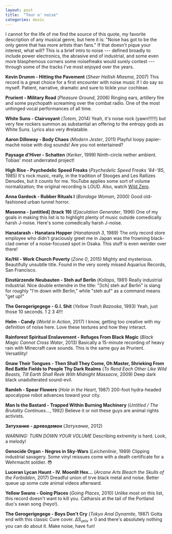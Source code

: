 ```yaml
---
layout: post
title:  "Tour o' noise"
categories: music
---
```


I cannot for the life of me find the source of this quote, my favorite description of any musical genre, but here it is: "Noise has got to be the only genre that has more artists than fans." If that doesn't pique your interest, what will? This is a brief intro to noise --- defined broadly to include power electronics, the abrasive end of industrial, and some even more blasphemous corners some noisefreaks would surely contest --- through some of the tracks I've most enjoyed over the years.

**Kevin Drumm - Hitting the Pavement** (_Sheer Hellish Miasma_, 2007)
<lite-youtube videoid="4McQmtLx0HA"></lite-youtube>
This record is a great choice for a first encounter with noise music if I do say so myself. Patient, narrative, dramatic and sure to tickle your cochleae.

**Prurient - Military Road** (_Pleasure Ground_, 2006)
<lite-youtube videoid="1XRQBHNDXmE"></lite-youtube>
Ringing ears, artillery fire and some psychopath screaming over the combat radio. One of the most unhinged vocal performances of all time.

**White Suns - Clairvoyant** (_Totem_, 2014)
<lite-youtube videoid="wARjfnThpk8"></lite-youtube>
Yeah, it's noise rock (yawn!!!!!!) but very few rockers summon as substantial an offering to the entropy gods as White Suns. Lyrics also very #relatable.

**Aaron Dilloway - Body Chaos** (_Modern Jester_, 2011)
<lite-youtube videoid="AWarKvO4-h0"></lite-youtube>
Playful loopy papier-maché noise with dog sounds! Are you not entertained?

**Paysage d'Hiver - Schatten** (_Kerker_, 1999)
<lite-youtube videoid="rRSVr-MeeSI"></lite-youtube>
Ninth-circle nether ambient. Tobias' most underrated project!

**High Rise - Psychedelic Speed Freaks** (_Psychedelic Speed Freaks '84-'85_, 1985)
<lite-youtube videoid="DbS5OFiswj8" params="start=806"></lite-youtube>
It's rock music, really, in the tradition of Stooges and Les Rallizes Denudes, but it counts for me. YouTube applies some sort of volume normalization; the original recording is LOUD. Also, watch [Wild Zero](https://www.imdb.com/title/tt0267116).

**Anna Gardeck - Rubber Rituals I** (_Bondage Woman_, 2000)
<lite-youtube videoid="mVclqGZWTaE"></lite-youtube>
Good old-fashioned urban tunnel horror.

**Masonna - \[untitled\] (track 19)** (_Ejaculation Generater_, 1996)
<lite-youtube videoid="BjpNaP9cYU4"></lite-youtube>
One of my goals in making this list is to highlight plenty of music outside comedically harsh J-noise. Here's some comedically harsh J-noise.

**Hanatarash - Hanatara Hopper** (_Hanatarash 3_, 1989)
<lite-youtube videoid="lDL5eBncaaM"></lite-youtube>
The only record store employee who didn't graciously greet me in Japan was the frowning black-clad owner of a noise-focused spot in Osaka. This stuff is even weirder over there!

**Ke/Hil - Work Church Poverty** (_Zone 0_, 2015)
<lite-youtube videoid="iEnlgzc4USQ"></lite-youtube>
Mighty and mysterious. Beautifully unsubtle title. Found in the very sorely missed Aquarius Records, San Francisco.

**Einstürzende Neubauten - Steh auf Berlin** (_Kollaps_, 1981)
<lite-youtube videoid="bK-a02u_GYc"></lite-youtube>
Really industrial industrial. Nice double entendre in the title: "\[Ich\] steh auf Berlin" is slang for roughly "I'm down with Berlin," while "steh auf" as a command means "get up!"

**The Gerogerigegege - G.I. Shit** (_Yellow Trash Bazooka_, 1993)
<lite-youtube videoid="c5qwsSZ_98M" params="start=241"></lite-youtube>
Yeah, just those 10 seconds. 1 2 3 4!!!

**Helm - Candy** (_World in Action_, 2017)
<lite-youtube videoid="CbuaT7Rh82Q"></lite-youtube>
I know, getting too creative with my definition of noise here. Love these textures and how they interact.

**Rainforest Spiritual Enslavement - Refuges From Black Magic** (_Black Magic Cannot Cross Water_, 2013)
<lite-youtube videoid="1PQmuJbv7R0"></lite-youtube>
Basically a 15-minute recording of heavy rain with Minecraft cave sounds. This is the same guy as Prurient. Versatility!

**Gnaw Their Tongues - Then Shall They Come, Oh Master, Shrieking From Red Battle Fields to People Thy Dark Realms** (_To Rend Each Other Like Wild Beasts, Till Earth Shall Reek With Midnight Massacre_, 2009)
<lite-youtube videoid="G8GgvB9C05k"></lite-youtube>
Deep dark black unadulterated sound-evil.

**Ramleh - Spear Flowers** (_Hole in the Heart_, 1987)
<lite-youtube videoid="xtlAC4YimSw"></lite-youtube>
200-foot hydra-headed apocalypse robot advances toward your city.

**Man Is the Bastard - Trapped Within Burning Machinery** (_Untitled / The Brutality Continues..._, 1992)
<lite-youtube videoid="FYDh9cENSBM"></lite-youtube>
Believe it or not these guys are animal rights activists.

**Затухание - древодемон** (_Затухание_, 2012)

_WARNING: TURN DOWN YOUR VOLUME_
<lite-youtube videoid="lKMycotZ_90"></lite-youtube>
Describing extremity is hard. Look, a melody!

**Genocide Organ - Negros in Sky-Wars** (_Leichenlinie_, 1989)
<lite-youtube videoid="N3wluzrKFjc"></lite-youtube>
Clipping industrial savagery. Some vinyl reissues come with a death certificate for a Wehrmacht soldier. 😳

**Luceran Lycan Haunt - IV. Moonlit Hex...** (_Arcane Arts Bleach the Skulls of the Forbidden_, 2017)
<lite-youtube videoid="KM5CgleC4vU" params="start=336"></lite-youtube>
Dreadful union of trve black metal and noise. Better queue up some cute animal videos afterward.

**Yellow Swans - Going Places** (_Going Places_, 2010)
<lite-youtube videoid="-Fa-vLkj1Fo"></lite-youtube>
Unlike most on this list, this record doesn't want to kill you. Catharsis at the tail of the Portland duo's swan song (heyo!).

**The Gerogerigegege - Boys Don't Cry** (_Tokyo Anal Dynamite_, 1987)
<lite-youtube videoid="09glmnLsnKU"></lite-youtube>
Gotta end with this classic Cure cover. $\Delta S_\text{univ} \geq 0$ and there's absolutely nothing you can do about it. Make noise, have fun!
